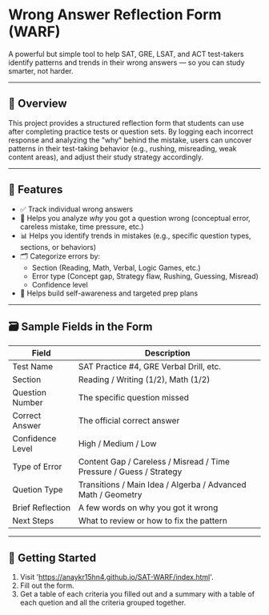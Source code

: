 # Wrong Answer Reflection Form (WARF)

A powerful but simple tool to help SAT, GRE, LSAT, and ACT test-takers identify patterns and trends in their wrong answers — so you can study smarter, not harder.

---

## 📌 Overview

This project provides a structured reflection form that students can use after completing practice tests or question sets. By logging each incorrect response and analyzing the "why" behind the mistake, users can uncover patterns in their test-taking behavior (e.g., rushing, misreading, weak content areas), and adjust their study strategy accordingly. 

---

## 🎯 Features

- ✅ Track individual wrong answers
- 🧠 Helps you analyze *why* you got a question wrong (conceptual error, careless mistake, time pressure, etc.)
- 📊 Helps you identify trends in mistakes (e.g., specific question types, sections, or behaviors)
- 🗂 Categorize errors by:
  - Section (Reading, Math, Verbal, Logic Games, etc.)
  - Error type (Concept gap, Strategy flaw, Rushing, Guessing, Misread)
  - Confidence level
- 🔄 Helps build self-awareness and targeted prep plans

---

## 🗃️ Sample Fields in the Form

| Field | Description |
|-------|-------------|
| Test Name | SAT Practice #4, GRE Verbal Drill, etc. |
| Section | Reading / Writing (1/2), Math (1/2) |
| Question Number | The specific question missed |
| Correct Answer | The official correct answer |
| Confidence Level | High / Medium / Low |
| Type of Error | Content Gap / Careless / Misread / Time Pressure / Guess / Strategy |
| Quetion Type | Transitions / Main Idea / Algerba / Advanced Math / Geometry |
| Brief Reflection | A few words on why you got it wrong |
| Next Steps | What to review or how to fix the pattern |

---

## 🚀 Getting Started

1. Visit 'https://anaykr15hn4.github.io/SAT-WARF/index.html'.
2. Fill out the form.
3. Get a table of each criteria you filled out and a summary with a table of each quetion and all the criteria grouped together.
